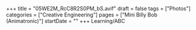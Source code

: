 +++
title = "05WE2M_RcC8R2S0PM_bS.avif"
draft = false
tags = ["Photos"]
categories = ["Creative Engineering"]
pages = ["Mini Billy Bob (Animatronic)"]
startDate = ""
+++
Learning/ABC
